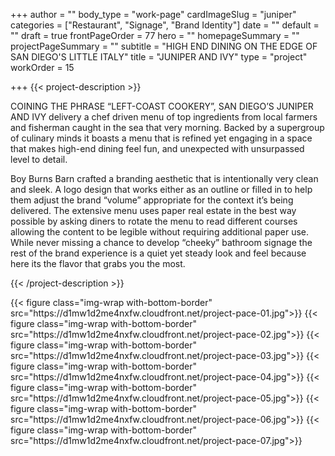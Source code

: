 +++
author = ""
body_type = "work-page"
cardImageSlug = "juniper"
categories = ["Restaurant", "Signage", "Brand Identity"]
date = ""
default = ""
draft = true
frontPageOrder = 77
hero = ""
homepageSummary = ""
projectPageSummary = ""
subtitle = "HIGH END DINING ON THE EDGE OF SAN DIEGO'S LITTLE ITALY"
title = "JUNIPER AND IVY"
type = "project"
workOrder = 15

+++
{{< project-description >}} <p>COINING THE PHRASE “LEFT-COAST COOKERY”, SAN DIEGO’S JUNIPER AND IVY delivery a chef driven menu of top ingredients from local farmers and fisherman caught in the sea that very morning. Backed by a supergroup of culinary minds it boasts a menu that is refined yet engaging in a space that makes high-end dining feel fun, and unexpected with unsurpassed level to detail.<p></p>Boy Burns Barn crafted a branding aesthetic that is intentionally very clean and sleek. A logo design that works either as an outline or filled in to help them adjust the brand “volume” appropriate for the context it’s being delivered. The extensive menu uses paper real estate in the best way possible by asking diners to rotate the menu to read different courses allowing the content to be legible without requiring additional paper use. While never missing a chance to develop “cheeky” bathroom signage the rest of the brand experience is a quiet yet steady look and feel because here its the flavor that grabs you the most.</p> {{< /project-description >}}

<div class="project-item">
{{< figure class="img-wrap with-bottom-border" src="https://d1mw1d2me4nxfw.cloudfront.net/project-pace-01.jpg">}}
{{< figure class="img-wrap with-bottom-border" src="https://d1mw1d2me4nxfw.cloudfront.net/project-pace-02.jpg">}}
{{< figure class="img-wrap with-bottom-border" src="https://d1mw1d2me4nxfw.cloudfront.net/project-pace-03.jpg">}}
{{< figure class="img-wrap with-bottom-border" src="https://d1mw1d2me4nxfw.cloudfront.net/project-pace-04.jpg">}}
{{< figure class="img-wrap with-bottom-border" src="https://d1mw1d2me4nxfw.cloudfront.net/project-pace-05.jpg">}}
{{< figure class="img-wrap with-bottom-border" src="https://d1mw1d2me4nxfw.cloudfront.net/project-pace-06.jpg">}}
{{< figure class="img-wrap with-bottom-border" src="https://d1mw1d2me4nxfw.cloudfront.net/project-pace-07.jpg">}}
  
</div>